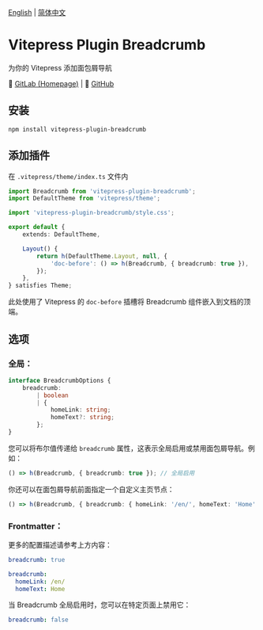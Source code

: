 [English](./README.md) | [简体中文](#)

# Vitepress Plugin Breadcrumb

为你的 Vitepress 添加面包屑导航

🔗 [GitLab (Homepage)](https://gitlab.soraharu.com/XiaoXi/vitepress-plugin-breadcrumb) | 🔗 [GitHub](https://github.com/yanranxiaoxi/vitepress-plugin-breadcrumb)

## 安装

```shell
npm install vitepress-plugin-breadcrumb
```

## 添加插件

在 `.vitepress/theme/index.ts` 文件内

```typescript
import Breadcrumb from 'vitepress-plugin-breadcrumb';
import DefaultTheme from 'vitepress/theme';

import 'vitepress-plugin-breadcrumb/style.css';

export default {
	extends: DefaultTheme,

	Layout() {
		return h(DefaultTheme.Layout, null, {
			'doc-before': () => h(Breadcrumb, { breadcrumb: true }),
		});
	},
} satisfies Theme;
```

此处使用了 Vitepress 的 `doc-before` 插槽将 Breadcrumb 组件嵌入到文档的顶端。

## 选项

### 全局：

```typescript
interface BreadcrumbOptions {
	breadcrumb:
		| boolean
		| {
			homeLink: string;
			homeText?: string;
		};
}
```

您可以将布尔值传递给 `breadcrumb` 属性，这表示全局启用或禁用面包屑导航。例如：

```typescript
() => h(Breadcrumb, { breadcrumb: true }); // 全局启用
```

你还可以在面包屑导航前面指定一个自定义主页节点：

```typescript
() => h(Breadcrumb, { breadcrumb: { homeLink: '/en/', homeText: 'Home' } }); // 添加一个指向 '/en/' 的名为 'Home' 的节点
```

### Frontmatter：

更多的配置描述请参考上方内容：

```yaml
breadcrumb: true
```

```yaml
breadcrumb:
  homeLink: /en/
  homeText: Home
```

当 Breadcrumb 全局启用时，您可以在特定页面上禁用它：

```yaml
breadcrumb: false
```
